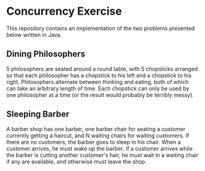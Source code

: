 # Concurrency Exercise

This repository contains an implementation of the two problems presented below written in Java. 

## Dining Philosophers

5 philosophers are seated around a round table, with 5 chopsticks arranged so that each philosopher has a chopstick to his left and a chopstick to his right. Philosophers alternate between thinking and eating, both of which can take an arbitrary length of time. Each chopstick can only be used by one philosopher at a time (or the result would probably be terribly messy).

## Sleeping Barber

A barber shop has one barber, one barber chair for seating a customer currently getting a haircut, and N waiting chairs for waiting customers. If there are no customers, the barber goes to sleep in his chair. When a customer arrives, he must wake up the barber. If a customer arrives while the barber is cutting another customer's hair, he must wait in a waiting chair if any are available, and otherwise must leave the shop.